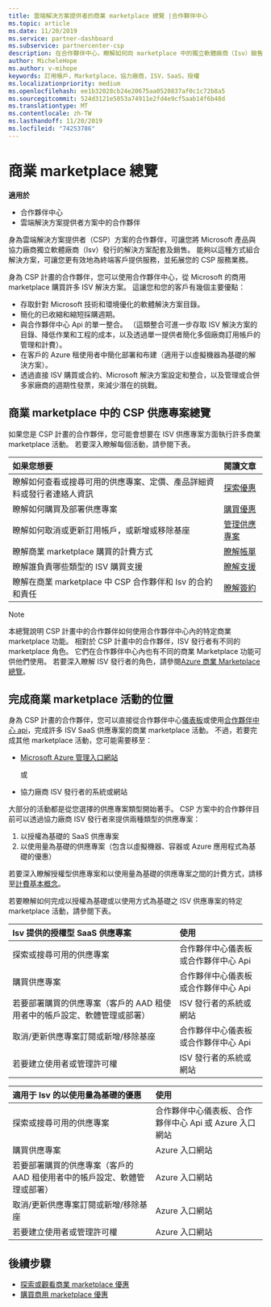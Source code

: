```yaml
---
title: 雲端解決方案提供者的商業 marketplace 總覽 |合作夥伴中心
ms.topic: article
ms.date: 11/20/2019
ms.service: partner-dashboard
ms.subservice: partnercenter-csp
description: 在合作夥伴中心，瞭解如何向 marketplace 中的獨立軟體廠商（Isv）銷售軟體即服務（SaaS）提供的客戶訂用帳戶。
author: MicheleHope
ms.author: v-mihope
keywords: 訂用帳戶，Marketplace，協力廠商，ISV，SaaS，授權
ms.localizationpriority: medium
ms.openlocfilehash: ee1b32028cb24e20675aa0520837af0c1c72b8a5
ms.sourcegitcommit: 524d3121e5053a74911e2fd4e9cf5aab14f6b48d
ms.translationtype: MT
ms.contentlocale: zh-TW
ms.lasthandoff: 11/20/2019
ms.locfileid: "74253786"
---
```

# <a name="commercial-marketplace-overview"></a>商業 marketplace 總覽

**適用於**

- 合作夥伴中心
- 雲端解決方案提供者方案中的合作夥伴

身為雲端解決方案提供者（CSP）方案的合作夥伴，可讓您將 Microsoft 產品與協力廠商獨立軟體廠商（Isv）發行的解決方案配套及銷售。 能夠以這種方式組合解決方案，可讓您更有效地為終端客戶提供服務，並拓展您的 CSP 服務業務。

身為 CSP 計畫的合作夥伴，您可以使用合作夥伴中心，從 Microsoft 的商用 marketplace 購買許多 ISV 解決方案。 這讓您和您的客戶有幾個主要優點：

- 存取針對 Microsoft 技術和環境優化的軟體解決方案目錄。
- 簡化的已收縮和縮短採購週期。
- 與合作夥伴中心 Api 的單一整合。 （這類整合可進一步存取 ISV 解決方案的目錄、降低作業和工程的成本，以及透過單一提供者簡化多個廠商訂用帳戶的管理和計費）。
- 在客戶的 Azure 租使用者中簡化部署和布建（適用于以虛擬機器為基礎的解決方案）。
- 透過直接 ISV 購買或合約、Microsoft 解決方案設定和整合，以及管理或合併多家廠商的週期性發票，來減少潛在的挑戰。

## <a name="overview-of-csp-offers-in-the-commercial-marketplace"></a>商業 marketplace 中的 CSP 供應專案總覽

如果您是 CSP 計畫的合作夥伴，您可能會想要在 ISV 供應專案方面執行許多商業 marketplace 活動。 若要深入瞭解每個活動，請參閱下表。

|**如果您想要**  |**閱讀文章**   |
|:------------------------------------|:------------------|
|瞭解如何查看或搜尋可用的供應專案、定價、產品詳細資料或發行者連絡人資訊 | [探索優惠](csp-commercial-marketplace-discover.md) | 
|瞭解如何購買及部署供應專案   | [購買優惠](csp-commercial-marketplace-purchase.md)   | 
|瞭解如何取消或更新訂用帳戶，或新增或移除基座  | [管理供應專案](csp-commercial-marketplace-manage.md) |
|瞭解商業 marketplace 購買的計費方式 | [瞭解帳單](csp-commercial-marketplace-billing.md) |
|瞭解誰負責哪些類型的 ISV 購買支援 | [瞭解支援](csp-commercial-marketplace-support.md) |
|瞭解在商業 marketplace 中 CSP 合作夥伴和 Isv 的合約和責任 | [瞭解簽約](csp-commercial-marketplace-contracting.md) |

> [!NOTE]
> 本總覽說明 CSP 計畫中的合作夥伴如何使用合作夥伴中心內的特定商業 marketplace 功能。 相對於 CSP 計畫中的合作夥伴，ISV 發行者有不同的 marketplace 角色。 它們在合作夥伴中心內也有不同的商業 Marketplace 功能可供他們使用。 若要深入瞭解 ISV 發行者的角色，請參閱[Azure 商業 Marketplace 總覽](https://docs.microsoft.com/azure/marketplace/partner-center-portal/commercial-marketplace-overview)。

## <a name="where-to-complete-commercial-marketplace-activities"></a>完成商業 marketplace 活動的位置

身為 CSP 計畫的合作夥伴，您可以直接從合作夥伴中心[儀表板](https://partner.microsoft.com/dashboard)或使用[合作夥伴中心 api](https://docs.microsoft.com/partner-center/develop/)，完成許多 ISV SaaS 供應專案的商業 marketplace 活動。 不過，若要完成其他 marketplace 活動，您可能需要移至：

- [Microsoft Azure 管理入口網站](https://portal.azure.com/)

    或

- 協力廠商 ISV 發行者的系統或網站

大部分的活動都是從您選擇的供應專案類型開始著手。 CSP 方案中的合作夥伴目前可以透過協力廠商 ISV 發行者來提供兩種類型的供應專案：

1. 以授權為基礎的 SaaS 供應專案  
2. 以使用量為基礎的供應專案（包含以虛擬機器、容器或 Azure 應用程式為基礎的優惠）

若要深入瞭解授權型供應專案和以使用量為基礎的供應專案之間的計費方式，請移至[計費基本概念](billing-basics.md)。  

若要瞭解如何完成以授權為基礎或以使用方式為基礎之 ISV 供應專案的特定 marketplace 活動，請參閱下表。

|**Isv 提供的授權型 SaaS 供應專案**  |**使用**  |
|:------------------------------------|:------------------|
|探索或搜尋可用的供應專案  | 合作夥伴中心儀表板或合作夥伴中心 Api  |
|購買供應專案  | 合作夥伴中心儀表板或合作夥伴中心 Api  |
|若要部署購買的供應專案（客戶的 AAD 租使用者中的帳戶設定、軟體管理或部署）  | ISV 發行者的系統或網站  |
|取消/更新供應專案訂閱或新增/移除基座 | 合作夥伴中心儀表板或合作夥伴中心 Api  |
|若要建立使用者或管理許可權  | ISV 發行者的系統或網站  |

|**適用于 Isv 的以使用量為基礎的優惠**  |**使用**  |
|:------------------------------------|:------------------|
|探索或搜尋可用的供應專案  | 合作夥伴中心儀表板、合作夥伴中心 Api 或 Azure 入口網站  |
|購買供應專案  | Azure 入口網站  |
|若要部署購買的供應專案（客戶的 AAD 租使用者中的帳戶設定、軟體管理或部署）  | Azure 入口網站  |
|取消/更新供應專案訂閱或新增/移除基座 | Azure 入口網站  |
|若要建立使用者或管理許可權  | Azure 入口網站  |

## <a name="next-steps"></a>後續步驟

- [探索或觀看商業 marketplace 優惠](csp-commercial-marketplace-discover.md)
- [購買商用 marketplace 優惠](csp-commercial-marketplace-purchase.md)